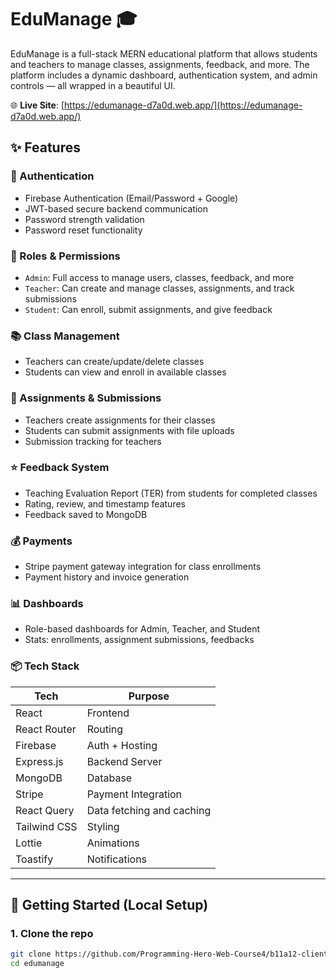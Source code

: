 # EduManage 🎓

EduManage is a full-stack MERN educational platform that allows students and teachers to manage classes, assignments, feedback, and more. The platform includes a dynamic dashboard, authentication system, and admin controls — all wrapped in a beautiful UI.

🌐 **Live Site**: [https://edumanage-d7a0d.web.app/](https://edumanage-d7a0d.web.app/)

## ✨ Features

### 🔐 Authentication
- Firebase Authentication (Email/Password + Google)
- JWT-based secure backend communication
- Password strength validation
- Password reset functionality

### 👥 Roles & Permissions
- `Admin`: Full access to manage users, classes, feedback, and more
- `Teacher`: Can create and manage classes, assignments, and track submissions
- `Student`: Can enroll, submit assignments, and give feedback

### 📚 Class Management
- Teachers can create/update/delete classes
- Students can view and enroll in available classes

### 📝 Assignments & Submissions
- Teachers create assignments for their classes
- Students can submit assignments with file uploads
- Submission tracking for teachers

### ⭐ Feedback System
- Teaching Evaluation Report (TER) from students for completed classes
- Rating, review, and timestamp features
- Feedback saved to MongoDB

### 💰 Payments
- Stripe payment gateway integration for class enrollments
- Payment history and invoice generation

### 📊 Dashboards
- Role-based dashboards for Admin, Teacher, and Student
- Stats: enrollments, assignment submissions, feedbacks

### 📦 Tech Stack

| Tech         | Purpose                           |
|--------------|------------------------------------|
| React        | Frontend                          |
| React Router | Routing                           |
| Firebase     | Auth + Hosting                    |
| Express.js   | Backend Server                    |
| MongoDB      | Database                          |
| Stripe       | Payment Integration               |
| React Query  | Data fetching and caching         |
| Tailwind CSS | Styling                           |
| Lottie       | Animations                        |
| Toastify     | Notifications                     |

---

## 🚀 Getting Started (Local Setup)

### 1. Clone the repo

```bash
git clone https://github.com/Programming-Hero-Web-Course4/b11a12-client-side-fahimahmed420
cd edumanage
